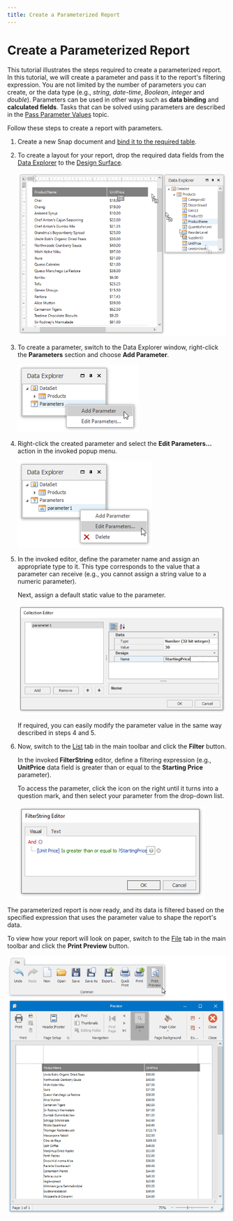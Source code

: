 ```yaml
---
title: Create a Parameterized Report
---
```

# Create a Parameterized Report
This tutorial illustrates the steps required to create a parameterized report. In this tutorial, we will create a parameter and pass it to the report's filtering expression. You are not limited by the number of parameters you can create, or the data type (e.g., _string_, _date-time_, _Boolean_, _integer_ and _double_). Parameters can be used in other ways such as **data binding** and **calculated fields**. Tasks that can be solved using parameters are described in the [Pass Parameter Values](../connect-to-data/pass-parameter-values.md) topic.

Follow these steps to create a report with parameters.
1. Create a new Snap document and [bind it to the required table](../connect-to-data/connect-a-document-to-a-data-source.md).
2. To create a layout for your report, drop the required data fields from the [Data Explorer](../graphical-user-interface/snap-application-elements/data-explorer.md) to the [Design Surface](../graphical-user-interface/snap-application-elements/design-surface.md).
	
	![Snap-Create-Report-with-Parameters-01](../../../images/img18392.png)
3. To create a parameter, switch to the Data Explorer window, right-click the **Parameters** section and choose **Add Parameter**.
	
	![Snap_AddParameter](../../../images/img18134.png)
4. Right-click the created parameter and select the **Edit Parameters...** action in the invoked popup menu.
	
	![Snap_EditParameters](../../../images/img18146.png)
5. In the invoked editor, define the parameter name and assign an appropriate type to it. This type corresponds to the value that a parameter can receive (e.g., you cannot assign a string value to a numeric parameter).
	
	Next, assign a default static value to the parameter.
	
	![Snap_CollectionEditor](../../../images/img18147.png)
	
	If required, you can easily modify the parameter value in the same way described in steps 4 and 5.
6. Now, switch to the [List](../graphical-user-interface/main-toolbar/data-tools-list.md) tab in the main toolbar and click the **Filter** button.
	
	In the invoked **FilterString** editor, define a filtering expression (e.g., **UnitPrice** data field is greater than or equal to the **Starting Price** parameter).
	
	To access the parameter, click the icon on the right until it turns into a question mark, and then select your parameter from the drop-down list.
	
	![Snap_FilterString](../../../images/img18148.png)

The parameterized report is now ready, and its data is filtered based on the specified expression that uses the parameter value to shape the report's data.

To view how your report will look on paper, switch to the [File](../graphical-user-interface/main-toolbar/general-tools-file.md) tab in the main toolbar and click the **Print Preview** button.

![Snap_ReportWithParameter](../../../images/img18149.png)